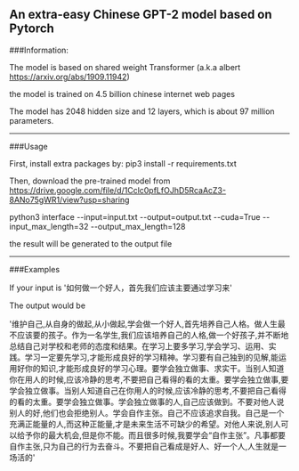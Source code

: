 An extra-easy Chinese GPT-2 model based on Pytorch 
---------
###Information:

The model is based on shared weight Transformer (a.k.a albert https://arxiv.org/abs/1909.11942)

the model is trained on 4.5 billion chinese internet web pages

The model has 2048 hidden size and 12 layers, which is about 97 million parameters.

------
###Usage

First, install extra packages by: pip3 install -r requirements.txt

Then, download the pre-trained model from https://drive.google.com/file/d/1Cclc0pfLfOJhD5RcaAcZ3-8ANo75gWR1/view?usp=sharing

python3 interface --input=input.txt  --output=output.txt --cuda=True --input_max_length=32 --output_max_length=128

the result will be generated to the output file

----
###Examples

If your input is '如何做一个好人，首先我们应该主要通过学习来'

The output would be

'维护自己,从自身的做起,从小做起,学会做一个好人,首先培养自己人格。做人生最不应该要的孩子。作为一名学生,我们应该培养自己的人格,做一个好孩子,并不断地总结自己对学校和老师的态度和结果。在学习上要多学习,学会学习、运用、实践。学习一定要先学习,才能形成良好的学习精神。学习要有自己独到的见解,能运用好你的知识,才能形成良好的学习心理。要学会独立做事、求实干。当别人知道你在用人的时候,应该冷静的思考,不要把自己看得的看的太重。要学会独立做事,要学会独立做事。当别人知道自己在你用人的时候,应该冷静的思考,不要把自己看得的看的太重。要学会独立做事。学会独立做事的人,自己应该做到。不要对他人说别人的好,他们也会拒绝别人。学会自作主张。自己不应该追求自我。自己是一个充满正能量的人,而这种正能量,才是未来生活不可缺少的希望。对他人来说,别人可以给予你的最大机会,但是你不能。而且很多时候,我要学会“自作主张”。凡事都要自作主张,只为自己的行为去奋斗。不要把自己看成是好人、好一个人,人生就是一场活的'








 
